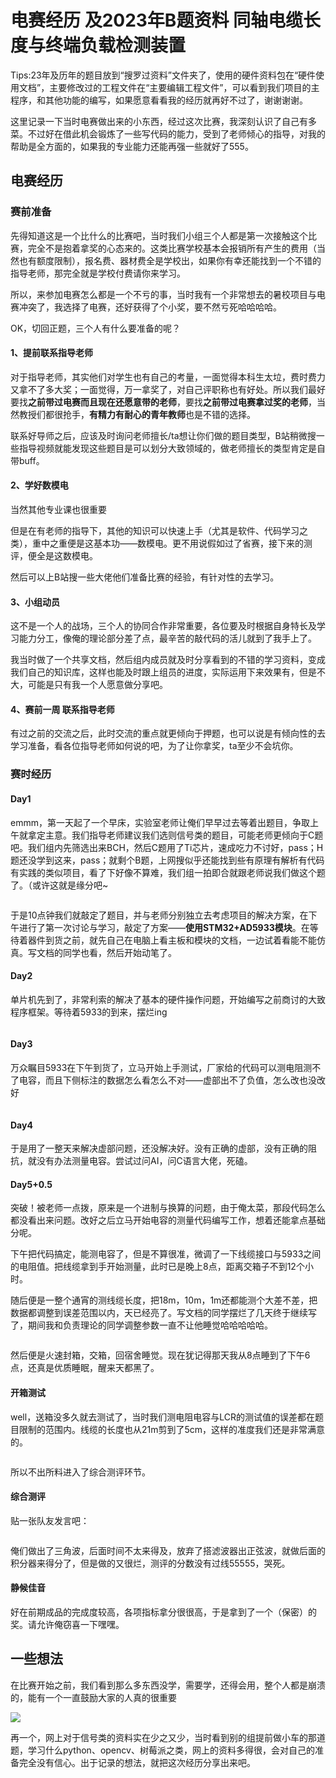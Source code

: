 # 电赛经历 及2023年B题资料 同轴电缆长度与终端负载检测装置

Tips:23年及历年的题目放到“搜罗过资料”文件夹了，使用的硬件资料包在“硬件使用文档”，主要修改过的工程文件在“主要编辑工程文件”，可以看到我们项目的主程序，和其他功能的编写，如果愿意看看我的经历就再好不过了，谢谢谢谢。



这里记录一下当时电赛做出来的小东西，经过这次比赛，我深刻认识了自己有多菜。不过好在借此机会锻炼了一些写代码的能力，受到了老师倾心的指导，对我的帮助是全方面的，如果我的专业能力还能再强一些就好了555。

## 电赛经历

### 赛前准备

先得知道这是一个比什么的比赛吧，当时我们小组三个人都是第一次接触这个比赛，完全不是抱着拿奖的心态来的。这类比赛学校基本会报销所有产生的费用（当然也有额度限制），报名费、器材费全是学校出，如果你有幸还能找到一个不错的指导老师，那完全就是学校付费请你来学习。

所以，来参加电赛怎么都是一个不亏的事，当时我有一个非常想去的暑校项目与电赛冲突了，我选择了电赛，还好获得了个小奖，要不然亏死哈哈哈哈。

OK，切回正题，三个人有什么要准备的呢？

#### 1、提前联系指导老师

对于指导老师，其实他们对学生也有自己的考量，一面觉得本科生太垃，费时费力又拿不了多大奖；一面觉得，万一拿奖了，对自己评职称也有好处。所以我们最好要找**之前带过电赛而且现在还愿意带的老师**，要找**之前带过电赛拿过奖的老师**，当然教授们都很抢手，**有精力有耐心的青年教师**也是不错的选择。

联系好导师之后，应该及时询问老师擅长/ta想让你们做的题目类型，B站稍微搜一些指导视频就能发现这些题目是可以划分大致领域的，做老师擅长的类型肯定是自带buff。

#### 2、学好数模电

当然其他专业课也很重要

但是在有老师的指导下，其他的知识可以快速上手（尤其是软件、代码学习之类），重中之重便是这基本功——数模电。更不用说假如过了省赛，接下来的测评，便全是这数模电。

然后可以上B站搜一些大佬他们准备比赛的经验，有针对性的去学习。

#### 3、小组动员

这不是一个人的战场，三个人的协同合作非常重要，各位要及时根据自身特长及学习能力分工，像俺的理论部分差了点，最辛苦的敲代码的活儿就到了我手上了。

我当时做了一个共享文档，然后组内成员就及时分享看到的不错的学习资料，变成我们自己的知识库，这样也能及时跟上组员的进度，实际运用下来效果有，但是不大，可能是只有我一个人愿意做分享吧。

#### 4、赛前一周 联系指导老师

有过之前的交流之后，此时交流的重点就更倾向于押题，也可以说是有倾向性的去学习准备，看各位指导老师如何说的吧，为了让你拿奖，ta至少不会坑你。

### 赛时经历

#### Day1

emmm，第一天起了一个早床，实验室老师让俺们早早过去等着出题目，争取上午就拿定主意。我们指导老师建议我们选则信号类的题目，可能老师更倾向于C题吧。我们组内先筛选出来BCH，然后C题用了Ti芯片，速成吃力不讨好，pass；H题还没学到这来，pass；就剩个B题，上网搜似乎还能找到些有原理有解析有代码有实践的类似项目，看了下好像不算难，我们组一拍即合就跟老师说我们做这个题了。（或许这就是缘分吧~

<img src="README/2023-12-12-00-29-22-544d57394c326931d6cc3bead1f54de.png" title="" alt="" data-align="center">

于是10点钟我们就敲定了题目，并与老师分别独立去考虑项目的解决方案，在下午进行了第一次讨论与学习，敲定了方案——**使用STM32+AD5933模块**。在等待着器件到货之前，就先自己在电脑上看主板和模块的文档，一边试着看能不能仿真。写文档的同学也看，然后开始动笔了。

#### Day2

单片机先到了，非常利索的解决了基本的硬件操作问题，开始编写之前商讨的大致程序框架。等待着5933的到来，摆烂ing

<img src="README/2023-12-12-00-48-46-image.png" title="" alt="" data-align="center">

#### Day3

万众瞩目5933在下午到货了，立马开始上手测试，厂家给的代码可以测电阻测不了电容，而且下侧标注的数据怎么看怎么不对——虚部出不了负值，怎么改也没改好

<img src="README/2023-12-12-00-57-04-image.png" title="" alt="" data-align="center">

#### Day4

于是用了一整天来解决虚部问题，还没解决好。没有正确的虚部，没有正确的阻抗，就没有办法测量电容。尝试过问AI，问C语言大佬，死磕。

#### Day5+0.5

突破！被老师一点拨，原来是一个进制与换算的问题，由于俺太菜，那段代码怎么都没看出来问题。改好之后立马开始电容的测量代码编写工作，想着还能拿点基础分呢。

下午把代码搞定，能测电容了，但是不算很准，微调了一下线缆接口与5933之间的电阻值。把线缆拿到手开始测量，此时已是晚上8点，距离交箱子不到12个小时。

随后便是一整个通宵的测线缆长度，把18m，10m，1m还都能测个大差不差，把数据都调整到误差范围以内，天已经亮了。写文档的同学摆烂了几天终于继续写了，期间我和负责理论的同学调整参数一直不让他睡觉哈哈哈哈哈。

<img src="README\1702314969843.jpg" title="" alt="" data-align="center">

然后便是火速封箱，交箱，回宿舍睡觉。现在犹记得那天我从8点睡到了下午6点，还真是优质睡眠，醒来天都黑了。

#### 开箱测试

well，送箱没多久就去测试了，当时我们测电阻电容与LCR的测试值的误差都在题目限制的范围内。线缆的长度也从21m剪到了5cm，这样的准度我们还是非常满意的。

<img src="README/2023-12-12-13-51-13-image.png" title="" alt="" data-align="center">

所以不出所料进入了综合测评环节。

#### 综合测评

贴一张队友发言吧：

<img src="README/2023-12-12-13-55-01-image.png" title="" alt="" data-align="center">

俺们做出了三角波，后面时间不太来得及，放弃了搭滤波器出正弦波，就做后面的积分器来得分了，但是做的又很烂，测评的分数没有过线55555，哭死。

#### 静候佳音

好在前期成品的完成度较高，各项指标拿分很很高，于是拿到了一个（保密）的奖。请允许俺窃喜一下嘿嘿。

## 一些想法

在比赛开始之前，我们看到那么多东西没学，需要学，还得会用，整个人都是崩溃的，能有一个一直鼓励大家的人真的很重要

![](README/2023-12-12-14-04-29-image.png)

再一个，网上对于信号类的资料实在少之又少，当时看到别的组提前做小车的那道题，学习什么python、opencv、树莓派之类，网上的资料多得很，会对自己的准备完全没有信心。出于记录的想法，就把这次经历分享出来吧。
